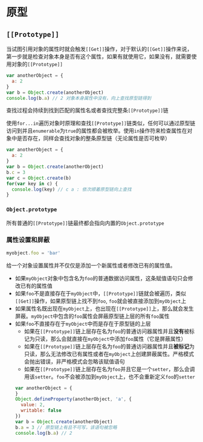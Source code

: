 # 原型

## `[[Prototype]]`
当试图引用对象的属性时就会触发`[[Get]]`操作，对于默认的`[[Get]]`操作来说，第一步就是检查对象本身是否有这个属性，如果有就使用它，如果没有，就需要使用对象的`[[Prototype]]`
```javaScript
var anotherObject = {
  a: 2
}
var b = Object.create(anotherObject)
console.log(b.a) // 2 对象本身属性中没有，向上查找原型链得到
```
查找过程会持续到找到匹配的属性名或者查找完整条`[[Prototype]]`链

使用`for...in`遍历对象时原理和查找`[[Prototype]]`链类似，任何可以通过原型链访问到并且`enumerable`为`true`的属性都会被枚举。使用`in`操作符来检查属性在对象中是否存在，同样会查找对象的整条原型链（无论属性是否可枚举）
```javaScript
var anotherObject = {
  a: 2
}
var b = Object.create(anotherObject)
b.c = 3
var c = Object.create(b)
for(var key in c) {
  console.log(key) // c a : 依次顺着原型链向上查找
}
```

### `Object.prototype`
所有普通的`[[Prototype]]`链最终都会指向内置的`Object.prototype`

### 属性设置和屏蔽
```javaScript
myobject.foo = 'bar'
```
给一个对象设置属性并不仅仅是添加一个新属性或者修改已有的属性值。
- 如果`myObject`对象中包含名为`foo`的普通数据访问属性，这条赋值语句只会修改已有的属性值
- 如果`foo`不是直接存在于`myObject`中，`[[Prototype]]`链就会被遍历，类似`[[Get]]`操作，如果原型链上找不到`foo`, `foo`就会被直接添加到`myObject`上
- 如果属性名既出现在`myObject`上，也出现在`[[Prototype]]`上，那么就会发生屏蔽。`myObject`中包含的`foo`属性会屏蔽原型链上层的所有`foo`属性
- 如果`foo`不直接存在于`myObject`中而是存在于原型链的上层
  - 如果在`[[Prototype]]`链上层存在名为`foo`的普通访问器属性并且**没有**被标记为只读，那么会就直接在`myObject`中添加`foo`属性（它是屏蔽属性）
  - 如果在`[[Prototype]]`链上层存在名为`foo`的普通访问器属性并且**被标记**为只读，那么无法修改已有属性或者在`myObject`上创建屏蔽属性。严格模式会抛出错误，非严格模式会忽略该赋值语句
  - 如果在`[[Prototype]]`链上层存在名为`foo`并且它是一个`setter`，那么会调用该`setter`。`foo`不会被添加到`myObject`上，也不会重新定义`foo`的`setter`
  ```javaScript
  var anotherObject = {
  }
  Object.defineProperty(anotherObject, 'a', {
    value: 2,
    writable: false
  })
  var b = Object.create(anotherObject)
  b.a = 3 // 原型链上有且不可写，该语句被忽略
  console.log(b.a) // 2
  ```